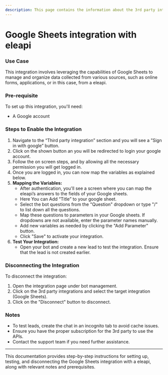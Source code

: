 ```yaml
---
description: This page contains the information about the 3rd party integrations.
---
```


# Google Sheets integration with eleapi

### Use Case

This integration involves leveraging the capabilities of Google Sheets to manage and organize data collected from various sources, such as online forms, applications, or in this case, from a eleapi.

### Pre-requisite

To set up this integration, you'll need:

* A Google account

### Steps to Enable the Integration

1. Navigate to the “Third party integration” section and you will see a ”Sign in with google” button.
2. Click on the shown button an you will be redirected to login your google account.
3. Follow the on screen steps, and by allowing all the necessary permission you will get logged in.
4. Once you are logged in, you can now map the variables as explained below.
5. **Mapping the Variables:**
   * After authentication, you'll see a screen where you can map the eleapi’s answers to the fields of your Google sheets.
   * Here You can Add “Title” to your google sheet.
   * Select the bot questions from the "Question" dropdown or type "/" to list down all the questions.
   * Map these questions to parameters in your Google sheets. If dropdowns are not available, enter the parameter names manually.
   * Add new variables as needed by clicking the "Add Parameter" button.
   * Click "Save" to activate your integration.
6. **Test Your Integration:**
   * Open your bot and create a new lead to test the integration. Ensure that the lead is not created earlier.

### Disconnecting the Integration

To disconnect the integration:

1. Open the integration page under bot management.
2. Click on the 3rd party integrations and select the target integration (Google Sheets).
3. Click on the "Disconnect" button to disconnect.

### Notes

* To test leads, create the chat in an incognito tab to avoid cache issues.
* Ensure you have the proper subscription for the 3rd party to use the APIs.
* Contact the support team if you need further assistance.

***

This documentation provides step-by-step instructions for setting up, testing, and disconnecting the Google Sheets integration with a eleapi, along with relevant notes and prerequisites.
